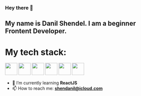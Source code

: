 ### Hey there 👋

## My name is Danil Shendel. I am a beginner Frontent Developer.

# My tech stack:
<img height='40' src='https://user-images.githubusercontent.com/124462567/225598691-34d6b5ac-90c3-4f91-9ec6-908a6b8f559d.png' /> <img height='40' src='https://user-images.githubusercontent.com/124462567/225598689-67f1e964-da74-4c10-98d6-99e6b4f7b59f.png' /> <img height='40' src='https://user-images.githubusercontent.com/124462567/225598684-2661759d-3c1e-4d8a-8d99-0cc4b36ab959.png' /> <img height='40' src='https://user-images.githubusercontent.com/124462567/225598687-87e34de1-b818-42e4-b8ca-1ebf5d88c2e3.png' /> <img height='40' src='https://user-images.githubusercontent.com/124462567/225598668-13a501d4-96af-494c-94c9-b81257c442e7.png' /> <img height='40' src='https://user-images.githubusercontent.com/124462567/225598680-7043a5bf-e56a-433c-be7a-2f50350283de.png' />

- 📖 I’m currently learning **ReactJS**
- 📫 How to reach me: **shendanil@icloud.com**
